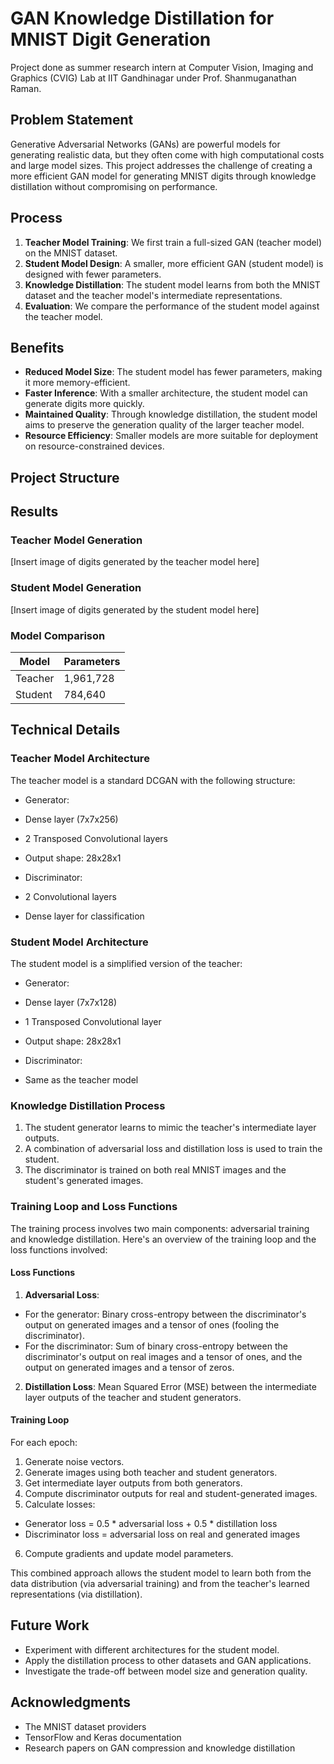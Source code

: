 # GAN Knowledge Distillation for MNIST Digit Generation
Project done as summer research intern at Computer Vision, Imaging and Graphics (CVIG) Lab at IIT Gandhinagar under Prof. Shanmuganathan Raman.

## Problem Statement

Generative Adversarial Networks (GANs) are powerful models for generating realistic data, but they often come with high computational costs and large model sizes. This project addresses the challenge of creating a more efficient GAN model for generating MNIST digits through knowledge distillation without compromising on performance.

## Process

1. **Teacher Model Training**: We first train a full-sized GAN (teacher model) on the MNIST dataset.
2. **Student Model Design**: A smaller, more efficient GAN (student model) is designed with fewer parameters.
3. **Knowledge Distillation**: The student model learns from both the MNIST dataset and the teacher model's intermediate representations.
4. **Evaluation**: We compare the performance of the student model against the teacher model.

## Benefits

- **Reduced Model Size**: The student model has fewer parameters, making it more memory-efficient.
- **Faster Inference**: With a smaller architecture, the student model can generate digits more quickly.
- **Maintained Quality**: Through knowledge distillation, the student model aims to preserve the generation quality of the larger teacher model.
- **Resource Efficiency**: Smaller models are more suitable for deployment on resource-constrained devices.

## Project Structure
## Results

### Teacher Model Generation

[Insert image of digits generated by the teacher model here]

### Student Model Generation

[Insert image of digits generated by the student model here]

### Model Comparison

| Model   | Parameters | 
|---------|------------|
| Teacher | 1,961,728  | 
| Student | 784,640    |

## Technical Details

### Teacher Model Architecture

The teacher model is a standard DCGAN with the following structure:

- Generator:
- Dense layer (7x7x256)
- 2 Transposed Convolutional layers
- Output shape: 28x28x1

- Discriminator:
- 2 Convolutional layers
- Dense layer for classification

### Student Model Architecture

The student model is a simplified version of the teacher:

- Generator:
- Dense layer (7x7x128)
- 1 Transposed Convolutional layer
- Output shape: 28x28x1

- Discriminator:
- Same as the teacher model

### Knowledge Distillation Process

1. The student generator learns to mimic the teacher's intermediate layer outputs.
2. A combination of adversarial loss and distillation loss is used to train the student.
3. The discriminator is trained on both real MNIST images and the student's generated images.

### Training Loop and Loss Functions

The training process involves two main components: adversarial training and knowledge distillation. Here's an overview of the training loop and the loss functions involved:

#### Loss Functions

1. **Adversarial Loss**: 
- For the generator: Binary cross-entropy between the discriminator's output on generated images and a tensor of ones (fooling the discriminator).
- For the discriminator: Sum of binary cross-entropy between the discriminator's output on real images and a tensor of ones, and the output on generated images and a tensor of zeros.

2. **Distillation Loss**: Mean Squared Error (MSE) between the intermediate layer outputs of the teacher and student generators.

#### Training Loop

For each epoch:
1. Generate noise vectors.
2. Generate images using both teacher and student generators.
3. Get intermediate layer outputs from both generators.
4. Compute discriminator outputs for real and student-generated images.
5. Calculate losses:
- Generator loss = 0.5 * adversarial loss + 0.5 * distillation loss
- Discriminator loss = adversarial loss on real and generated images
6. Compute gradients and update model parameters.

This combined approach allows the student model to learn both from the data distribution (via adversarial training) and from the teacher's learned representations (via distillation).

## Future Work

- Experiment with different architectures for the student model.
- Apply the distillation process to other datasets and GAN applications.
- Investigate the trade-off between model size and generation quality.

## Acknowledgments

- The MNIST dataset providers
- TensorFlow and Keras documentation
- Research papers on GAN compression and knowledge distillation
